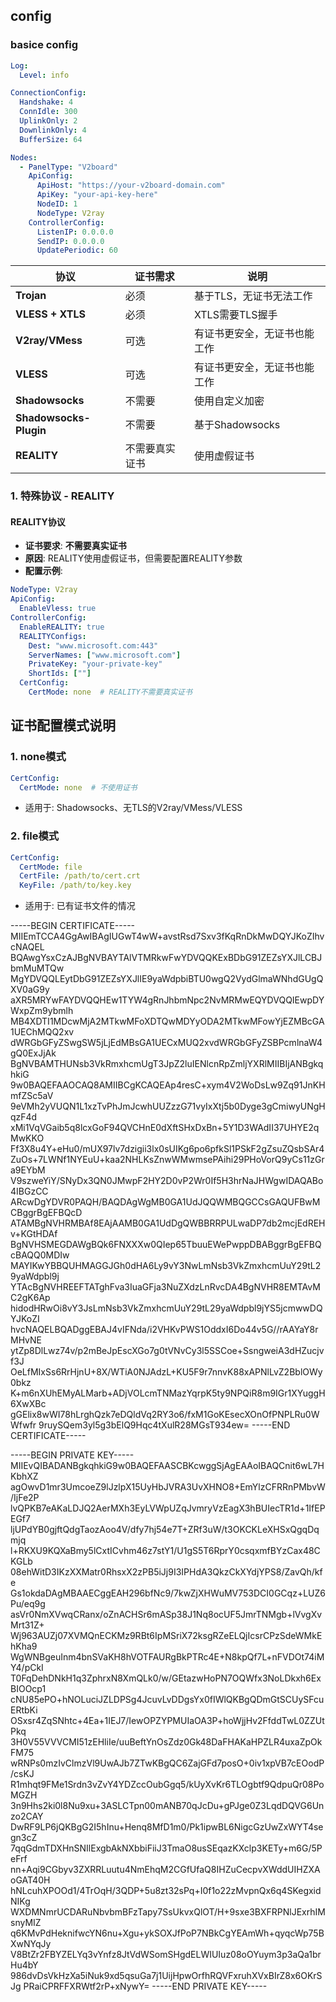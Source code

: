 ## config

### basice config

```yaml
Log:
  Level: info

ConnectionConfig:
  Handshake: 4
  ConnIdle: 300
  UplinkOnly: 2
  DownlinkOnly: 4
  BufferSize: 64

Nodes:
  - PanelType: "V2board"
    ApiConfig:
      ApiHost: "https://your-v2board-domain.com"
      ApiKey: "your-api-key-here"
      NodeID: 1
      NodeType: V2ray
    ControllerConfig:
      ListenIP: 0.0.0.0
      SendIP: 0.0.0.0
      UpdatePeriodic: 60
```

| 协议 | 证书需求 | 说明 |
|------|----------|------|
| **Trojan** | 必须 | 基于TLS，无证书无法工作 |
| **VLESS + XTLS** | 必须 | XTLS需要TLS握手 |
| **V2ray/VMess** | 可选 | 有证书更安全，无证书也能工作 |
| **VLESS** | 可选 | 有证书更安全，无证书也能工作 |
| **Shadowsocks** | 不需要 | 使用自定义加密 |
| **Shadowsocks-Plugin** | 不需要 | 基于Shadowsocks |
| **REALITY** | 不需要真实证书 | 使用虚假证书 |

### 1. **特殊协议 - REALITY**

#### **REALITY协议**
- **证书要求**: **不需要真实证书**
- **原因**: REALITY使用虚假证书，但需要配置REALITY参数
- **配置示例**:
```yaml
NodeType: V2ray
ApiConfig:
  EnableVless: true
ControllerConfig:
  EnableREALITY: true
  REALITYConfigs:
    Dest: "www.microsoft.com:443"
    ServerNames: ["www.microsoft.com"]
    PrivateKey: "your-private-key"
    ShortIds: [""]
  CertConfig:
    CertMode: none  # REALITY不需要真实证书
```

## 证书配置模式说明

### 1. **none模式**
```yaml
CertConfig:
  CertMode: none  # 不使用证书
```
- 适用于: Shadowsocks、无TLS的V2ray/VMess/VLESS

### 2. **file模式**
```yaml
CertConfig:
  CertMode: file
  CertFile: /path/to/cert.crt
  KeyFile: /path/to/key.key
```
- 适用于: 已有证书文件的情况


-----BEGIN CERTIFICATE-----
MIIEmTCCA4GgAwIBAgIUGwT4wW+avstRsd7Sxv3fKqRnDkMwDQYJKoZIhvcNAQEL
BQAwgYsxCzAJBgNVBAYTAlVTMRkwFwYDVQQKExBDbG91ZEZsYXJlLCBJbmMuMTQw
MgYDVQQLEytDbG91ZEZsYXJlIE9yaWdpbiBTU0wgQ2VydGlmaWNhdGUgQXV0aG9y
aXR5MRYwFAYDVQQHEw1TYW4gRnJhbmNpc2NvMRMwEQYDVQQIEwpDYWxpZm9ybmlh
MB4XDTI1MDcwMjA2MTkwMFoXDTQwMDYyODA2MTkwMFowYjEZMBcGA1UEChMQQ2xv
dWRGbGFyZSwgSW5jLjEdMBsGA1UECxMUQ2xvdWRGbGFyZSBPcmlnaW4gQ0ExJjAk
BgNVBAMTHUNsb3VkRmxhcmUgT3JpZ2luIENlcnRpZmljYXRlMIIBIjANBgkqhkiG
9w0BAQEFAAOCAQ8AMIIBCgKCAQEAp4resC+xym4V2WoDsLw9Zq91JnKHmfZSc5aV
9eVMh2yVUQN1L1xzTvPhJmJcwhUUZzzG71vyIxXtj5b0Dyge3gCmiwyUNgHqzF4d
xMi1VqVGaib5q8lcxGoF94QVCHnE0dXftSHxDxBn+5Y1D3WAdII37UHYE2qMwKKO
Ff3X8u4Y+eHu0/mUX97lv7dzigii3lx0sUIKg6po6pfkSl1PSkF2gZsuZQsbSAr4
ZuOs+7LWNf1NYEuU+kaa2NHLKsZnwWMwmsePAihi29PHoVorQ9yCs11zGra9EYbM
V9szweYiY/SNyDx3QN0JMwpF2HY2D0vP2Wr0If5H3hrNaJHWgwIDAQABo4IBGzCC
ARcwDgYDVR0PAQH/BAQDAgWgMB0GA1UdJQQWMBQGCCsGAQUFBwMCBggrBgEFBQcD
ATAMBgNVHRMBAf8EAjAAMB0GA1UdDgQWBBRRPULwaDP7db2mcjEdREHv+KGtHDAf
BgNVHSMEGDAWgBQk6FNXXXw0QIep65TbuuEWePwppDBABggrBgEFBQcBAQQ0MDIw
MAYIKwYBBQUHMAGGJGh0dHA6Ly9vY3NwLmNsb3VkZmxhcmUuY29tL29yaWdpbl9j
YTAcBgNVHREEFTATghFva3IuaGFja3NuZXdzLnRvcDA4BgNVHR8EMTAvMC2gK6Ap
hidodHRwOi8vY3JsLmNsb3VkZmxhcmUuY29tL29yaWdpbl9jYS5jcmwwDQYJKoZI
hvcNAQELBQADggEBAJ4vIFNda/i2VHKvPWS1OddxI6Do44v5G//rAAYaY8rMHvNE
ytZp8DlLwz74v/p2mBeJpEscXGo7g0tVNvCy3l5SSCoe+SsngweiA3dHZucjvf3J
OeLfMIxSs6RrHjnU+8X/WTiA0NJAdzL+KU5F9r7nnvK88xAPNlLvZ2BblOWy0bkz
K+m6nXUhEMyALMarb+ADjVOLcmTNMazYqrpK5ty9NPQiR8m9IGr1XYuggH6XwXBc
gGElix8wWI78hLrghQzk7eDQldVq2RY3o6/fxM1GoKEsecXOnOfPNPLRu0WWfwfr
9ruySQem3yl5g3bElQ9Hqc4tXulR28MGsT934ew=
-----END CERTIFICATE-----


-----BEGIN PRIVATE KEY-----
MIIEvQIBADANBgkqhkiG9w0BAQEFAASCBKcwggSjAgEAAoIBAQCnit6wL7HKbhXZ
agOwvD1mr3UmcoeZ9lJzlpX15UyHbJVRA3UvXHNO8+EmYlzCFRRnPMbvW/IjFe2P
lvQPKB7eAKaLDJQ2AerMXh3EyLVWpUZqJvmryVzEagX3hBUIecTR1d+1IfEPEGf7
ljUPdYB0gjftQdgTaozAoo4V/dfy7hj54e7T+ZRf3uW/t3OKCKLeXHSxQgqDqmjq
l+RKXU9KQXaBmy5lCxtICvhm46z7stY1/U1gS5T6RprY0csqxmfBYzCax48CKGLb
08ehWitD3IKzXXMatr0RhsxX2zPB5iJj9I3IPHdA3QkzCkXYdjYPS8/ZavQh/kfe
Gs1okdaDAgMBAAECggEAH296bfNc9/7kwZjXHWuMV753DCI0GCqz+LUZ6Pu/eq9g
asVr0NmXVwqCRanx/oZnACHSr6mASp38J1Nq8ocUF5JmrTNMgb+lVvgXvMrt31Z+
Wj963AUZj07XVMQnECKMz9RBt6IpMSriX72ksgRZeELQjIcsrCPzSdeWMkEhKha9
WgWNBgeuInm4bnSVaKH8hVOTFAURgBkPTRc4E+N8kpQf7L+nFVDOt74iMY4/pCkI
T0FqDehDNkH1q3ZphrxN8XmQLk0/w/GEtazwHoPN7OQWfx3NoLDkxh6ExBIOOcp1
cNU85ePO+hNOLuciJZLDPSg4JcuvLvDDgsYx0fIWlQKBgQDmGtSCUySFcuERtbKi
OSxsr4ZqSNhtc+4Ea+1IEJ7/IewOPZYPMUIaOA3P+hoWjjHv2FfddTwL0ZZUtPkq
3H0V55VVVCMI51zEHliIe/uuBeftYnOsZdz0Gk48DaFHAKaHPZLR4uxaZpOkFM75
wRNPs0mzIvClmzVl9UwAJb7ZTwKBgQC6ZajGFd7posO+0iv1xpVB7cEOodP/csKJ
R1mhqt9FMe1Srdn3vZvY4YDZccOubGgq5/kUyXvKr6TLOgbtf9QdpuQr08PoMGZH
3n9Hhs2ki0l8Nu9xu+3ASLCTpn00mANB70qJcDu+gPJge0Z3LqdDQVG6Unzo2CAY
DwRF9LP6jQKBgG2I5hInu+Henq8MfD1m0/Pk1ipwBL6NigcGzUwZxWYT4segn3cZ
7qqGdmTDXHnSNIlExgbAkNXbbiFiiJ3TmaO8usSEqazKXclp3KETy+m6G/5PeFrf
nn+Aqi9CGbyv3ZXRRLuutu4NmEhqM2CGfUfaQ8IHZuCecpvXWddUIHZXAoGAT40H
hNLcuhXPOOd1/4TrOqH/3QDP+5u8zt32sPq+I0f1o22zMvpnQx6q4SKegxidNIKg
WXDMNmrUCDARuNbvbmBFzTapy7SsUkvxQlOT/H+9sxe3BXFRPNlJExrhIMsnyMIZ
q6KMvPdHeknifwcYN6nu+Xgu+ykSOXJfPoP7NBkCgYEAmWh+qyqcWp75BXwNYqJy
V8BtZr2FBYZELYq3vYnfz8JtVdWSomSHgdELWIUIuz08oOYuym3p3aQa1brHu4bY
986dvDsVkHzXa5iNuk9xd5qsuGa7j1UijHpwOrfhRQVFxruhXVxBIrZ8x6OKrSJg
PRaiCPRFFXRWtf2rP+xNywY=
-----END PRIVATE KEY-----

